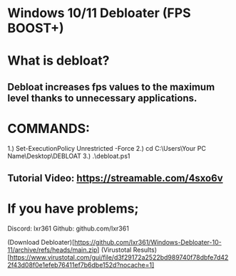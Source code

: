 # Windows 10/11 Debloater (FPS BOOST+)

# What is debloat? 
Debloat increases fps values ​​to the maximum level thanks to unnecessary applications.
--------------------------------------------
# COMMANDS:

1.) Set-ExecutionPolicy Unrestricted -Force
2.) cd C:\Users\Your PC Name\Desktop\DEBLOAT
3.) .\debloat.ps1

Tutorial Video: https://streamable.com/4sxo6v
---------------------------------------------
# If you have problems;

Discord: lxr361
Github: github.com/lxr361

(Download Debloater)[https://github.com/lxr361/Windows-Debloater-10-11/archive/refs/heads/main.zip]
(Virustotal Results)[https://www.virustotal.com/gui/file/d3f29172a2522bd989740f78dbfe7d422f43d08f0e1efeb76411ef7b6dbe152d?nocache=1]
